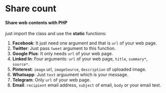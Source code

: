 # Share count
#### Share web contents with PHP
just import the class and use the __static__ functions:
1. **Facebook**: It just need one argument and that is `url` of your web page.
2. **Twitter**: Just pass `tweet` argument to this function.
3. **Google Plus**: It only needs `url` of your web page.
4. **Linked In**: Four arguments: `url` of your web page, `title`, `summary*`, `source*`.
5. **Pinterest**: `image` url, `imageSource`, `description` of uploaded image.
6. **Whatsapp**: Just `text` arguument which is your message.
7. **Telegram**: Only `url` of your web page.
8. **Email**: `recipient` email address, `subject` of email, `body` or your email text.
